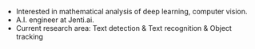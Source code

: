 - Interested in mathematical analysis of deep learning, computer vision.
- A.I. engineer at Jenti.ai.
- Current research area: Text detection & Text recognition & Object tracking
